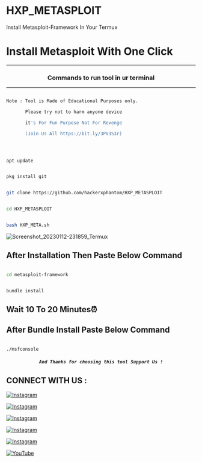 # HXP_METASPLOIT


Install Metasploit-Framework In Your Termux

# Install Metasploit With One Click

***

### <p align="center">Commands to run tool in ur terminal

***

```bash

Note : Tool is Made of Educational Purposes only.

       Please try not to harm anyone device 

       it's For Fun Purpose Not For Revenge

       (Join Us All https://bit.ly/3PV3S3r)

       

```

```bash

apt update

```

```bash

pkg install git

```

```bash

git clone https://github.com/hackerxphantom/HXP_METASPLOIT

```

```bash

cd HXP_METASPLOIT

```

```bash

bash HXP_META.sh

```

![Screenshot_20230112-231859_Termux](https://user-images.githubusercontent.com/70594016/212141658-4c9b0e65-4182-4119-a181-8584e90e9eff.jpg)

## After Installation Then Paste Below Command

```bash

cd metasploit-framework

```

```bash

bundle install

```

## Wait 10 To 20 Minutes⏰ 

## After Bundle Install Paste Below Command

```bash

./msfconsole

```

##### <p align="center">```And Thanks for choosing this tool Support Us !```

## CONNECT WITH US :

[![Instagram](https://img.shields.io/badge/INSTAGRAM-FOLLOW-red?style=for-the-badge&logo=instagram)](https://instagram.com/hacker.xphantom)

[![Instagram](https://img.shields.io/badge/WEBSITE-VISIT-yellow?style=for-the-badge&logo=blogger)](https://hackerxphantom.blogspot.com)

[![Instagram](https://img.shields.io/badge/FACEBOOK-LIKE-red?style=for-the-badge&logo=facebook)](https://www.facebook.com/profile.php?id=100083143070259)

[![Instagram](https://img.shields.io/badge/TELEGRAM-CHANNEL-red?style=for-the-badge&logo=telegram)](https://t.me/hackerxphantom)

[![Instagram](https://img.shields.io/badge/WHATSAPP-JOINGROUP-red?style=for-the-badge&logo=whatsapp)](https://bit.ly/3PV3S3r)

<a href="https://youtube.com/c/HackerXPhantom"><img title="YouTube" src="https://img.shields.io/badge/YouTube-Hacker X Phantom-red?style=for-the-badge&logo=Youtube"></a>

  
